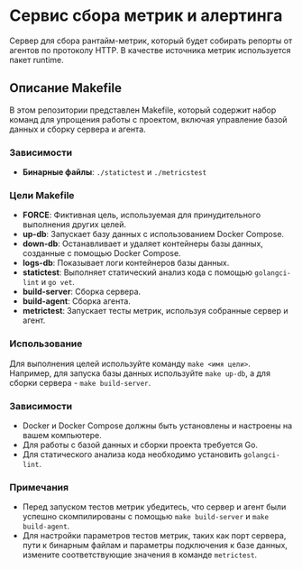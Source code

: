 # Сервис сбора метрик и алертинга

Cервер для сбора рантайм-метрик, который будет собирать репорты от агентов по протоколу HTTP. В качестве источника метрик используется пакет runtime.

## Описание Makefile

В этом репозитории представлен Makefile, который содержит набор команд для упрощения работы с проектом, включая управление базой данных и сборку сервера и агента.

### Зависимости

- **Бинарные файлы**: `./statictest` и `./metricstest`

### Цели Makefile

- **FORCE**: Фиктивная цель, используемая для принудительного выполнения других целей.
- **up-db**: Запускает базу данных с использованием Docker Compose.
- **down-db**: Останавливает и удаляет контейнеры базы данных, созданные с помощью Docker Compose.
- **logs-db**: Показывает логи контейнеров базы данных.
- **statictest**: Выполняет статический анализ кода с помощью `golangci-lint` и `go vet`.
- **build-server**: Сборка сервера.
- **build-agent**: Сборка агента.
- **metrictest**: Запускает тесты метрик, используя собранные сервер и агент.

### Использование

Для выполнения целей используйте команду `make <имя цели>`. Например, для запуска базы данных используйте `make up-db`, а для сборки сервера - `make build-server`.

### Зависимости

- Docker и Docker Compose должны быть установлены и настроены на вашем компьютере.
- Для работы с базой данных и сборки проекта требуется Go.
- Для статического анализа кода необходимо установить `golangci-lint`.

### Примечания

- Перед запуском тестов метрик убедитесь, что сервер и агент были успешно скомпилированы с помощью `make build-server` и `make build-agent`.
- Для настройки параметров тестов метрик, таких как порт сервера, пути к бинарным файлам и параметры подключения к базе данных, измените соответствующие значения в команде `metrictest`.